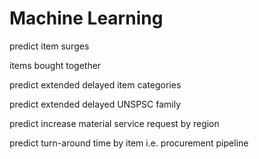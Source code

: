 # Machine Learning

predict item surges

items bought together

predict extended delayed item categories

predict extended delayed UNSPSC family

predict increase material service request by region

predict turn-around time by item i.e. procurement pipeline


